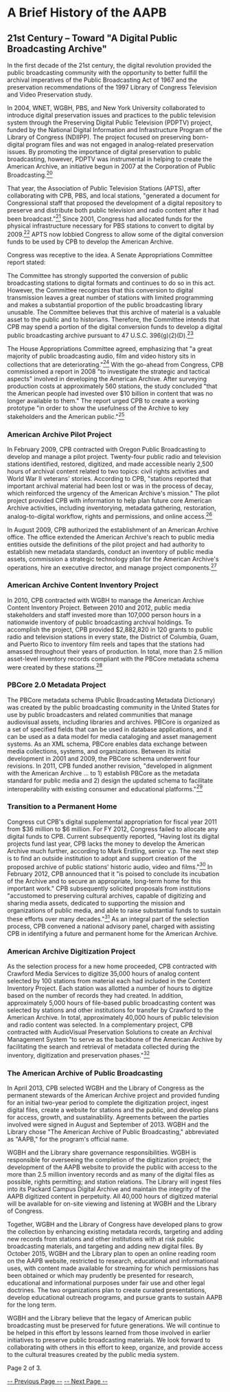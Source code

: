 # A Brief History of the AAPB

## 21st Century – Toward "A Digital Public Broadcasting Archive"

In the first decade of the 21st century, the digital revolution provided the
public broadcasting community with the opportunity to better fulfill the
archival imperatives of the Public Broadcasting Act of 1967 and the
preservation recommendations of the 1997 Library of Congress Television and
Video Preservation study.

In 2004, WNET, WGBH, PBS, and New York University collaborated to introduce
digital preservation issues and practices to the public television system
through the Preserving Digital Public Television (PDPTV) project, funded by the
National Digital Information and Infrastructure Program of the Library of
Congress (NDIIPP). The project focused on preserving born-digital program files
and was not engaged in analog-related preservation issues. By promoting the
importance of digital preservation to public broadcasting, however, PDPTV was
instrumental in helping to create the American Archive, an initiative begun in
2007 at the Corporation of Public
Broadcasting.[<sup>20</sup>](/about-the-american-archive/history/page3#20)

That year, the Association of Public Television Stations (APTS), after
collaborating with CPB, PBS, and local stations, "generated a document for
Congressional staff that proposed the development of a digital repository to
preserve and distribute both public television and radio content after it had
been broadcast."[<sup>21</sup>](/about-the-american-archive/history/page3#21)
Since 2001, Congress had allocated funds for the physical infrastructure
necessary for PBS stations to convert to digital by
2009.[<sup>22</sup>](/about-the-american-archive/history/page3#22)  APTS now
lobbied Congress to allow some of the digital conversion funds to be used by
CPB to develop the American Archive.

Congress was receptive to the idea. A Senate Appropriations Committee report
stated:

>
The Committee has strongly supported the conversion of public broadcasting
stations to digital formats and continues to do so in this act. However, the
Committee recognizes that this conversion to digital transmission leaves a
great number of stations with limited programming and makes a substantial
proportion of the public broadcasting library unusable. The Committee believes
that this archive of material is a valuable asset to the public and to
historians. Therefore, the Committee intends that CPB may spend a portion of
the digital conversion funds to develop a digital public broadcasting archive
pursuant to 47 U.S.C.
396(g)(2)(D).[<sup>23</sup>](/about-the-american-archive/history/page3#23)

The House Appropriations Committee agreed, emphasizing that "a great majority
of public broadcasting audio, film and video history sits in collections that
are deteriorating."[<sup>24</sup>](/about-the-american-archive/history/page3#24)
With the go-ahead from Congress, CPB commissioned a report in 2008 "to
investigate the strategic and tactical aspects" involved in developing the
American Archive.  After surveying production costs at approximately 560
stations, the study concluded "that the American people had invested over $10
billion in content that was no longer available to them." The report urged CPB
to create a working prototype "in order to show the usefulness of the Archive
to key stakeholders and the American
public."[<sup>25</sup>](/about-the-american-archive/history/page3#25)

### American Archive Pilot Project

In February 2009, CPB contracted with Oregon Public Broadcasting to develop and
manage a pilot project. Twenty-four public radio and television stations
identified, restored, digitized, and made accessible nearly 2,500 hours of
archival content related to two topics:  civil rights activities and World War
II veterans' stories. According to CPB, "stations reported that important
archival material had been lost or was in the process of decay, which
reinforced the urgency of the American Archive's mission." The pilot project
provided CPB with information to help plan future core American Archive
activities, including inventorying, metadata gathering, restoration,
analog-to-digital workflow, rights and permissions, and online
access.[<sup>26</sup>](/about-the-american-archive/history/page3#26)

In August 2009, CPB authorized the establishment of an American Archive office.
The office extended the American Archive's reach to public media entities
outside the definitions of the pilot project and had authority to establish new
metadata standards, conduct an inventory of public media assets, commission a
strategic technology plan for the American Archive's operations, hire an
executive director, and manage project
components.[<sup>27</sup>](/about-the-american-archive/history/page3#27)

### American Archive Content Inventory Project

In 2010, CPB contracted with WGBH to manage the American Archive Content
Inventory Project. Between 2010 and 2012, public media stakeholders and staff
invested more than 107,000 person hours in a nationwide inventory of public
broadcasting archival holdings. To accomplish the project, CPB provided
$2,882,820 in 120 grants to public radio and television stations in every
state, the District of Columbia, Guam, and Puerto Rico to inventory film reels
and tapes that the stations had amassed throughout their years of production.
In total, more than 2.5 million asset-level inventory records compliant with
the PBCore metadata schema were created by these
stations.[<sup>28</sup>](/about-the-american-archive/history/page3#28)

### PBCore 2.0 Metadata Project

The PBCore metadata schema (Public Broadcasting Metadata Dictionary) was
created by the public broadcasting community in the United States for use by
public broadcasters and related communities that manage audiovisual assets,
including libraries and archives. PBCore is organized as a set of specified
fields that can be used in database applications, and it can be used as a data
model for media cataloging and asset management systems. As an XML schema,
PBCore enables data exchange between media collections, systems, and
organizations. Between its initial development in 2001 and 2009, the PBCore
schema underwent four revisions. In 2011, CPB funded another revision,
"developed in alignment with the American Archive ... to 1) establish PBCore as
the metadata standard for public media and 2) design the updated schema to
facilitate interoperability with existing consumer and educational
platforms."[<sup>29</sup>](/about-the-american-archive/history/page3#29)

### Transition to a Permanent Home

Congress cut CPB's digital supplemental appropriation for fiscal year 2011 from
$36 million to $6 million. For FY 2012, Congress failed to allocate any digital
funds to CPB.  Current subsequently reported, "Having lost its digital projects
fund last year, CPB lacks the money to develop the American Archive much
further, according to Mark Erstling, senior v.p. The next step is to find an
outside institution to adopt and support creation of the proposed archive of
public stations' historic audio, video and
films."[<sup>30</sup>](/about-the-american-archive/history/page3#30)  In February
2012, CPB announced that it "is poised to conclude its incubation of the
Archive and to secure an appropriate, long-term home for this important work."
CPB subsequently solicited proposals from institutions "accustomed to
preserving cultural archives, capable of  digitizing and sharing media assets,
dedicated to supporting the mission and organizations of public media, and able
to raise substantial funds to sustain these efforts over many
decades."[<sup>31</sup>](/about-the-american-archive/history/page3#31)  As an
integral part of the selection process, CPB convened a national advisory panel,
charged with assisting CPB in identifying a future and permanent home for the
American Archive.

### American Archive Digitization Project

As the selection process for a new home proceeded, CPB contracted with Crawford
Media Services to digitize 35,000 hours of analog content selected by 100
stations from material each had included in the Content Inventory Project. Each
station was allotted a number of hours to digitize based on the number of
records they had created. In addition, approximately 5,000 hours of file-based
public broadcasting content was selected by stations and other institutions for
transfer by Crawford to the American Archive. In total, approximately 40,000
hours of public television and radio content was selected. In a complementary
project, CPB contracted with AudioVisual Preservation Solutions to create an
Archival Management System "to serve as the backbone of the American Archive by
facilitating the search and retrieval of metadata collected during the
inventory, digitization and preservation
phases."[<sup>32</sup>](/about-the-american-archive/history/page3#32)

### The American Archive of Public Broadcasting

In April 2013, CPB selected WGBH and the Library of Congress as the permanent
stewards of the American Archive project and provided funding for an initial
two-year period to complete the digitization project, ingest digital files,
create a website for stations and the public, and develop plans for access,
growth, and sustainability. Agreements between the parties involved were signed
in August and September of 2013. WGBH and the Library chose "The American
Archive of Public Broadcasting," abbreviated as "AAPB," for the program's
official name.

WGBH and the Library share governance responsibilities. WGBH is responsible for
overseeing the completion of the digitization project; the development of the
AAPB website to provide the public with access to the more than 2.5 million
inventory records and as many of the digital files as possible, rights
permitting; and station relations. The Library will ingest files into its
Packard Campus Digital Archive and maintain the integrity of the AAPB digitized
content in perpetuity. All 40,000 hours of digitized material will be available
for on-site viewing and listening at WGBH and the Library of Congress.

Together, WGBH and the Library of Congress have developed plans to grow the
collection by enhancing existing metadata records, targeting and adding new
records from stations and other institutions with at risk public broadcasting
materials, and targeting and adding new digital files. By October 2015, WGBH
and the Library plan to open an online reading room on the AAPB website,
restricted to research, educational and informational uses, with content made
available for streaming for which permissions has been obtained or which may
prudently be presented for research, educational and informational purposes
under fair use and other legal doctrines.  The two organizations plan to create
curated presentations, develop educational outreach programs, and pursue grants
to sustain AAPB for the long term.

WGBH and the Library believe that the legacy of American public broadcasting
must be preserved for future generations. We will continue to be helped in this
effort by lessons learned from those involved in earlier initiatives to
preserve public broadcasting materials. We look forward to collaborating with
others in this effort to keep, organize, and provide access to the cultural
treasures created by the public media system.

Page 2 of 3.

[-- Previous Page --](/about-the-american-archive/history)
[-- Next Page --](/about-the-american-archive/history/page3)
